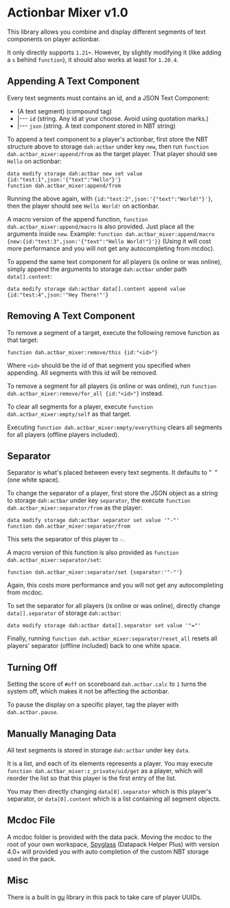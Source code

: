 # Actionbar Mixer v1.0

This library allows you combine and display different segments of text components on player actionbar.

It only directly supports `1.21+`. However, by slightly modifying it (like adding a `s` behind `function`), it should also works at least for `1.20.4`.

## Appending A Text Component

Every text segments must contains an id, and a JSON Text Component:

* (A text segment) (compound tag)
*  |--- `id` (string. Any id at your choose. Avoid using quotation marks.)
*  |--- `json` (string. A text component stored in NBT string)

To append a text component to a player's actionbar, first store the NBT structure above to storage `dah:actbar` under key `new`, then run `function dah.actbar_mixer:append/from` as the target player. That player should see `Hello` on actionbar:
```
data modify storage dah:actbar new set value {id:"test:1",json:'{"text":"Hello"}'}
function dah.actbar_mixer:append/from
```

Running the above again, with `{id:"test:2",json:'{"text":"World!"}'}`, then the player should see `Hello World!` on actionbar.

A macro version of the append function, `function dah.actbar_mixer:append/macro` is also provided. Just place all the arguments inside `new`.  Example: `function dah.actbar_mixer:append/macro {new:{id:"test:3",json:'{"text":"Hello World!"}'}}` (Using it will cost more performance and you will not get any autocompleting from mcdoc).

To append the same text component for all players (is online or was online), simply append the arguments to storage `dah:actbar` under path `data[].content`:
```
data modify storage dah:actbar data[].content append value {id:"test:4",json:'"Hey There!"'}
```

## Removing A Text Component

To remove a segment of a target, execute the following remove function as that target:
```
function dah.actbar_mixer:remove/this {id:"<id>"}
```
Where `<id>` should be the id of that segment you specified when appending. All segments with this id will be removed.

To remove a segment for all players (is online or was online), run `function dah.actbar_mixer:remove/for_all {id:"<id>"}` instead.

To clear all segments for a player, execute `function dah.actbar_mixer:empty/self` as that target.

Executing `function dah.actbar_mixer:empty/everything` clears all segments for all players (offline players included).


## Separator

Separator is what's placed between every text segments. It defaults to "` `" (one white space).

To change the separator of a player, first store the JSON object as a string to storage `dah:actbar` under key `separator`, the execute `function dah.actbar_mixer:separator/from` as the player:
```
data modify storage dah:actbar separator set value '"-"'
function dah.actbar_mixer:separator/from
```
This sets the separator of this player to `-`.

A macro version of this function is also provided as `function dah.actbar_mixer:separator/set`:
```
function dah.actbar_mixer:separator/set {separator:'"-"'}
```
Again, this costs more performance and you will not get any autocompleting from mcdoc.

To set the separator for all players (is online or was online), directly change `data[].separator` of storage `dah:actbar`:
```
data modify storage dah:actbar data[].separator set value '"="'
```

Finally, running `function dah.actbar_mixer:separator/reset_all` resets all players' separator (offline included) back to one white space.

## Turning Off

Setting the score of `#off` on scoreboard `dah.actbar.calc` to `1` turns the system off, which makes it not be affecting the actionbar.

To pause the display on a specific player, tag the player with `dah.actbar.pause`.

## Manually Managing Data

All text segments is stored in storage `dah:actbar` under key `data`.

It is a list, and each of its elements represents a player. You may execute `function dah.actbar_mixer:z_private/uid/get` as a player, which will reorder the list so that this player is the first entry of the list.

You may then directly changing `data[0].separator` which is this player's separator, or `data[0].content` which is a list containing all segment objects.

## Mcdoc File

A mcdoc folder is provided with the data pack. Moving the mcdoc to the root of your own workspace, [Spyglass](https://github.com/SpyglassMC/Spyglass) (Datapack Helper Plus) with version 4.0+ will provided you with auto completion of the custom NBT storage used in the pack.

## Misc

There is a built in [gu](https://github.com/gibbsly/gu) library in this pack to take care of player UUIDs.